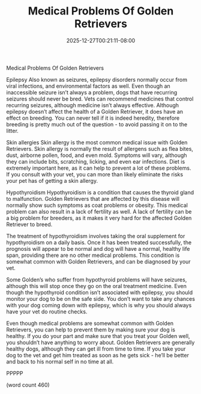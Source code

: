 ﻿---
title: "Medical Problems Of Golden Retrievers"
date: 2025-12-27T00:21:11-08:00
description: "Golden-Retriever Tips for Web Success"
featured_image: "/images/Golden-Retriever.jpg"
tags: ["Golden Retriever"]
---

Medical Problems Of Golden Retrievers

Epilepsy
Also known as seizures, epilepsy disorders normally occur from viral infections, and environmental factors as well.  Even though an inaccessible seizure isn’t always a problem, dogs that have recurring seizures should never be bred.  Vets can recommend medicines that control recurring seizures, although medicine isn’t always effective.  Although epilepsy doesn’t affect the health of a Golden Retriever, it does have an effect on breeding.  You can never tell if it is indeed heredity, therefore breeding is pretty much out of the question - to avoid passing it on to the litter.

Skin allergies
Skin allergy is the most common medical issue with Golden Retrievers. Skin allergy is normally the result of allergens such as flea bites, dust, airborne pollen, food, and even mold.  Symptoms will vary, although they can include bits, scratching, licking, and even ear infections.  Diet is extremely important here, as it can help to prevent a lot of these problems.  If you consult with your vet, you can more than likely eliminate the risks your pet has of getting a skin allergy.  

Hypothyroidism
Hypothyroidism is a condition that causes the thyroid gland to malfunction.  Golden Retrievers that are affected by this disease will normally show such symptoms as coat problems or obesity.  This medical problem can also result in a lack of fertility as well.  A lack of fertility can be a big problem for breeders, as it makes it very hard for the affected Golden Retriever to breed.

The treatment of hypothyroidism involves taking the oral supplement for hypothyroidism on a daily basis.  Once it has been treated successfully, the prognosis will appear to be normal and dog will have a normal, healthy life span, providing there are no other medical problems.  This condition is somewhat common with Golden Retrievers, and can be diagnosed by your vet.

Some Golden’s who suffer from hypothyroid problems will have seizures, although this will stop once they go on the oral treatment medicine.  Even though the hypothyroid condition isn’t associated with epilepsy, you should monitor your dog to be on the safe side.  You don’t want to take any chances with your dog coming down with epilepsy, which is why you should always have your vet do routine checks.

Even though medical problems are somewhat common with Golden Retrievers, you can help to prevent them by making sure your dog is healthy.  If you do your part and make sure that you treat your Golden well, you shouldn’t have anything to worry about.  Golden Retrievers are generally healthy dogs, although they can get ill from time to time.  If you take your dog to the vet and get him treated as soon as he gets sick - he’ll be better and back to his normal self in no time at all.

PPPPP

(word count 460) 
